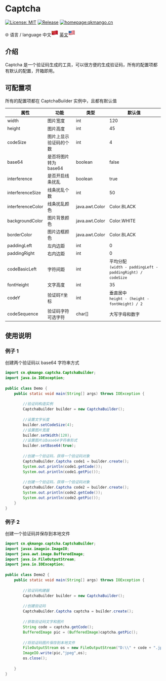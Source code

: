 # Captcha

[![License: MIT](https://img.shields.io/badge/License-MIT-yellow.svg)](https://opensource.org/licenses/MIT) [![Release](https://img.shields.io/github/v/release/qkmango/Captcha?style=flat-square)](https://github.com/qkmango/Captcha) [![homepage:qkmango.cn](https://img.shields.io/badge/homepage-qkmango-default)](https://qkmango.gitee.io/homepage/)

🌐 语言 / language 
中文<img src="README/CN.png"/> <a href="README.en.md">英文<img src="README/EN.png"/></a>


## 介绍

Captcha 是一个验证码生成的工具，可以很方便的生成验证码，所有的配置项都有默认的配置，开箱即用。

## 可配置项

所有的配置项都在 CaptchaBuilder 实例中，且都有默认值

| 属性              | 功能                   | 类型           | 默认值                                                       |
| ----------------- | ---------------------- | -------------- | ------------------------------------------------------------ |
| width             | 图片宽度               | int            | 120                                                          |
| height            | 图片高度               | int            | 45                                                           |
| codeSize          | 图片上显示验证码的个数 | int            | 4                                                            |
| base64            | 是否将图片转为 base64  | boolean        | false                                                        |
| interference      | 是否开启线条扰乱       | boolean        | true                                                         |
| interferenceSize  | 线条扰乱个数           | int            | 50                                                           |
| interferenceColor | 线条扰乱颜色           | java.awt.Color | Color.BLACK                                                  |
| backgroundColor   | 图片背景颜色           | java.awt.Color | Color.WHITE                                                  |
| borderColor       | 图片边框颜色           | java.awt.Color | Color.BLACK                                                  |
| paddingLeft       | 左内边距               | int            | 0                                                            |
| paddingRight      | 右内边距               | int            | 0                                                            |
| codeBasicLeft     | 字符间距               | int            | 平均分配<br>`(width - paddingLeft - paddingRight) / codeSize` |
| fontHeight        | 文字高度               | int            | 35                                                           |
| codeY             | 验证码Y坐标            | int            | 垂直居中<br>`height - (height - fontHeight) / 2`             |
| codeSequence      | 验证码字符可选字符     | char[]         | 大写字母和数字                                               |



## 使用说明

### 例子 1

创建两个验证码以 base64 字符串方式

```java
import cn.qkmango.captcha.CaptchaBuilder;
import java.io.IOException;

public class Demo {
    public static void main(String[] args) throws IOException {

        //验证码构造实例
        CaptchaBuilder builder = new CaptchaBuilder();

        //设置文字长度
        builder.setCodeSize(4);
        //设置图片宽度
        builder.setWidth(120);
        //设置图片以base64字符串形式
        builder.setBase64(true);

        //创建一个验证码，获得一个验证码对象
        CaptchaBuilder.Captcha code1 = builder.create();
        System.out.println(code1.getCode());
        System.out.println(code1.getPic());

        //创建一个验证码，获得一个验证码对象
        CaptchaBuilder.Captcha code2 = builder.create();
        System.out.println(code2.getCode());
        System.out.println(code2.getPic());
    }
}
```



### 例子 2

创建一个验证码并保存到本地文件

```java
import cn.qkmango.captcha.CaptchaBuilder;
import javax.imageio.ImageIO;
import java.awt.image.BufferedImage;
import java.io.FileOutputStream;
import java.io.IOException;

public class Demo2 {
    public static void main(String[] args) throws IOException {

        //验证码构建器
        CaptchaBuilder builder = new CaptchaBuilder();

        //创建验证码
        CaptchaBuilder.Captcha captcha = builder.create();

        //获取验证码文字和图片
        String code = captcha.getCode();
        BufferedImage pic = (BufferedImage)captcha.getPic();

        //将验证码图片保存到本地文件
        FileOutputStream os = new FileOutputStream("D:\\" + code + ".jpg");
        ImageIO.write(pic,"jpeg",os);
        os.close();

    }
}
```

